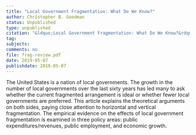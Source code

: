 ```yaml
---
title: "Local Government Fragmentation: What Do We Know?"
author: Christopher B. Goodman
status: Unpublished
type: unpublished
citation: "&ldquo;Local Government Fragmentation: What Do We Know?&rdquo; <em>State and Local Government Review</em>"
tag:
subjects:
comments: no
file: frag-review.pdf
date: 2019-05-07
publishdate: 2019-05-07
---
```


The United States is a nation of local governments. The growth in the number of local governments over the last sixty years has led many to ask whether the current fragmented arrangement is ideal or whether fewer local governments are preferred. This article explains the theoretical arguments on both sides, paying close attention to horizontal and vertical fragmentation. The empirical evidence on the effects of local government fragmentation is examined in three policy areas: public expenditures/revenues, public employment, and economic growth.
